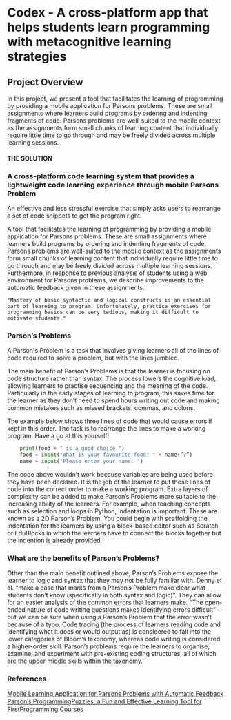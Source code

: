 # Codex - A cross-platform app that helps students learn programming with metacognitive learning strategies

## Project Overview
In this project, we present a tool that facilitates the learning of programming by providing a mobile application for Parsons problems. These are small assignments where learners build programs by ordering and indenting fragments of code. Parsons problems are well-suited to the mobile context as the assignments form small chunks of learning content that individually require little time to go through and may be freely divided across multiple learning sessions.


#### THE SOLUTION
### A cross-platform code learning system that provides a lightweight code learning experience through mobile Parsons Problem

An effective and less stressful exercise that simply asks users to rearrange a set of code snippets to get the program right.

A tool that facilitates the learning of programming by providing a mobile application for Parsons problems. These are small assignments where learners build programs by ordering and indenting fragments of code. Parsons problems are well-suited to the mobile context as the assignments form small chunks of learning content that individually require little time to go through and may be freely divided across multiple learning sessions. Furthermore, in response to previous analysis of students using a web environment for Parsons problems, we describe improvements to the automatic feedback given in these assignments.

    "Mastery of basic syntactic and logical constructs is an essential part of learning to program. Unfortunately, practice exercises for programming basics can be very tedious, making it difficult to motivate students." 

### Parson’s Problems
A Parson's Problem is a task that involves giving learners all of the lines of code required to solve a problem, but with the lines jumbled.

The main benefit of Parson’s Problems is that the learner is focusing on code structure rather than syntax. The process lowers the cognitive load, allowing learners to practise sequencing and the meaning of the code. Particularly in the early stages of learning to program, this saves time for the learner as they don’t need to spend hours writing out code and making common mistakes such as missed brackets, commas, and colons.

The example below shows three lines of code that would cause errors if kept in this order. The task is to rearrange the lines to make a working program.
Have a go at this yourself!

``` python
    print(food + " is a good choice ")
    food = input("What is your favourite food? " + name+”?”)
    name = input("Please enter your name: ")
```
The code above wouldn’t work because variables are being used before they have been declared. It is the job of the learner to put these lines of code into the correct order to make a working program.
Extra layers of complexity can be added to make Parson’s Problems more suitable to the increasing ability of the learners. For example, when teaching concepts such as selection and loops in Python, indentation is important. These are known as a 2D Parson’s Problem. You could begin with scaffolding the indentation for the learners by using a block-based editor such as Scratch or EduBlocks in which the learners have to connect the blocks together but the indention is already provided. 

### What are the benefits of Parson’s Problems?
Other than the main benefit outlined above, Parson’s Problems expose the learner to logic and syntax that they may not be fully familiar with.
Denny et al. “make a case that marks from a Parson’s Problem make clear what students don’t know (specifically in both syntax and logic)”. They can allow for an easier analysis of the common errors that learners make. “The open-ended nature of code writing questions makes identifying errors difficult” — but we can be sure when using a Parson’s Problem that the error wasn’t because of a typo.
Code tracing (the process of learners reading code and identifying what it does or would output as) is considered to fall into the lower categories of Bloom’s taxonomy, whereas code writing is considered a higher-order skill. Parson’s problems require the learners to organise, examine, and experiment with pre-existing coding structures, all of which are the upper middle skills within the taxonomy.

### References
[Mobile Learning Application for Parsons Problems with Automatic Feedback](https://www.researchgate.net/publication/258432280_A_Mobile_Learning_Application_for_Parsons_Problems_with_Automatic_Feedback)
[Parson’s ProgrammingPuzzles: a Fun and Eﬀective Learning Tool for FirstProgramming Courses](https://www.researchgate.net/publication/262160581_Parson's_programming_puzzles_A_fun_and_effective_learning_tool_for_first_programming_courses)